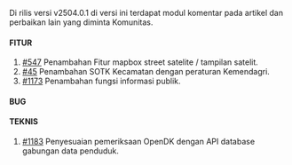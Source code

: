 Di rilis versi v2504.0.1 di versi ini terdapat modul komentar pada artikel dan perbaikan lain yang diminta Komunitas.

#### FITUR

1. [#547](https://github.com/OpenSID/OpenDK/issues/547) Penambahan Fitur mapbox street satelite / tampilan satelit.
2. [#45](https://github.com/OpenSID/OpenDK/issues/45) Penambahan SOTK Kecamatan dengan peraturan Kemendagri.
3. [#1173](https://github.com/OpenSID/OpenDK/issues/1173) Penambahan fungsi informasi publik.

#### BUG


#### TEKNIS

1. [#1183](https://github.com/OpenSID/OpenDK/issues/1183) Penyesuaian pemeriksaan OpenDK dengan API database gabungan data penduduk.
